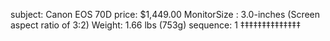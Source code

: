 subject: Canon EOS 70D
price: $1,449.00
MonitorSize : 3.0-inches (Screen aspect ratio of 3:2) 
Weight: 1.66 lbs (753g)
sequence: 1
‡‡‡‡‡‡‡‡‡‡‡‡‡‡
